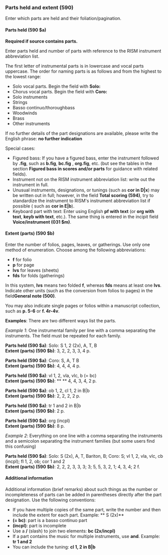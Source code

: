 ### Parts held and extent (590)

Enter which parts are held and their foliation/pagination.

#### Parts held (590 $a)

**Required if source contains parts.**

Enter parts held and number of parts with reference to the RISM instrument abbreviation list.

The first letter of instrumental parts is in lowercase and vocal parts uppercase. The order for naming parts is as
follows and from the highest to the lowest range:

- Solo vocal parts. Begin the field with **Solo:**
- Chorus vocal parts. Begin the field with **Coro:**
- Solo instruments
- Strings
- Basso continuo/thoroughbass
- Woodwinds
- Brass
- Other instruments

If no further details of the part designations are available, please write the English phrase: **no further indication**

Special cases:

- Figured bass: If you have a figured bass, enter the instrument followed by **.fig**, such as **b.fig**, **bc.fig**
  , **org.fig**, etc. (but see the tables in the section **Figured bass in scores and/or parts** for guidance with
  related fields).
- Instrument not on the RISM instrument abbreviation list: write out the instrument in full.
- Unusual instruments, designations, or tunings (such as **cor in D|x**) may be written out in full; however, in the
  field **Total scoring (594)**, try to standardize the instrument to RISM's instrument abbreviation list if possible (
  such as **cor in E|b**).
- Keyboard part with text: Enter using English **pf with text** (or **org with text**, **keyb with text**, etc.). The
  same thing is entered in the incipit field **Voice/instrument (031 $m)**.

#### Extent (parts) (590 $b)

Enter the number of folios, pages, leaves, or gatherings. Use only one method of enumeration. Choose among the following
abbreviations:

- **f** for folio
- **p** for page
- **lvs** for leaves (sheets)
- **fds** for folds (gatherings)

In this system, **lvs** means two folded **f**, whereas **fds** means at least one **lvs**. Indicate other units (such
as the conversion from folios to pages) in the field**General note (500)**.

You may also indicate single pages or folios within a manuscript collection, such as **p. 5-6** or **f. 4r-4v**.

**Examples**: There are two different ways list the parts.

*Example 1*: One instrumental family per line with a comma separating the instruments. The field must be repeated for
each family.

**Parts held (590 $a)**: Solo: S 1, 2 (2x), A, T, B  
**Extent (parts) (590 $b)**: 3, 2, 2, 3, 3, 4 p.

**Parts held (590 $a)**: Coro: S, A, T B  
**Extent (parts) (590 $b)**: 4, 4, 4, 4 p.

**Parts held (590 $a)**: vl 1, 2, vla, vlc, b (= bc)  
**Extent (parts) (590 $b)**: ** ** 4, 4, 3, 4, 2 p.

**Parts held (590 $a)**: ob 1, 2, cl 1, 2 in B|b  
**Extent (parts) (590 $b)**: 2, 2, 2, 2 p.

**Parts held (590 $a)**: tr 1 and 2 in B|b   
**Extent (parts) (590 $b)**: 2 p.

**Parts held (590 $a)**: org (incpl)  
**Extent (parts) (590 $b)**: 8 p.

*Example 2*: Everything on one line with a comma separating the instruments and a semicolon separating the instrument
families (but some users find this confusing)

**Parts held (590 $a)**: Solo: S (2x), A, T, Bariton, B; Coro: S; vl 1, 2, vla, vlc, cb (incpl); fl 1, 2, ob; cor 1 and
2  
**Extent (parts) (590 $b)**: 2, 2, 2, 3, 3, 3; 3; 5, 5, 3, 2, 1; 4, 3, 4; 2 f.

#### Additional information

Additional information (brief remarks) about such things as the number or incompleteness of parts can be added in
parentheses directly after the part designation. Use the following conventions:

- If you have multiple copies of the same part, write the number and then include the extent for each part. Example: **
  S (2x)**
- **(= bc)**: part is a basso continuo part
- **(incpl)**: part is incomplete
- Use a **/** (slash) to join two elements: **bc (2x/incpl)**
- If a part contains the music for multiple instruments, use **and**. Example: **tr 1 and 2**
- You can include the tuning: **cl 1, 2 in B|b**

